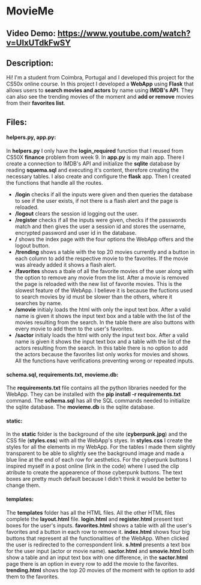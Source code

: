 # MovieMe
## Video Demo:  https://www.youtube.com/watch?v=UIxUTdkFwSY
## Description:
Hi!
I'm a student from Coimbra, Portugal and I developed this project for the CS50x online course.
In this project I developed a **WebApp** using **Flask** that allows users to **search movies and actors** by name using **IMDB's API**.
They can also see the trending movies of the moment and **add or remove** movies from their **favorites list**.

## Files:
#### helpers.py, app.py:
In **helpers.py** I only have the **login_required** function that I reused from CS50X **finance** problem from week 9.
In **app.py** is my main app. There I create a connection to IMDB's API and initialize the **sqlite** database by reading **squema.sql** and executing it's content, therefore creating the necessary tables.
I also create and configure the **flask** app.
Then I created the functions that handle all the routes.
  - **/login** checks if all the inputs were given and then queries the database to see if the user exists, if not there is a flash alert and the page is reloaded.
  - **/logout** clears the session id logging out the user.
  - **/register** checks if all the inputs were given, checks if the passwords match and then gives the user a session id and stores the username, encrypted password and user id in the database.
  - **/** shows the index page with the four options the WebApp offers and the logout button.
  - **/trending** shows a table with the top 20 movies currently and a button in each column to add the respective movie to the favorites. If the movie was already added it shows a flash alert.
  - **/favorites** shows a tbale of all the favorite movies of the user along with the option to remove any movie from the list. After a movie is removed the page is reloaded with the new list of favorite movies. This is the slowest feature of the WebApp. I believe it is because the fuctions used to search movies by id must be slower than the others, where it searches by name.
  - **/smovie** initialy loads the html with only the input text box. After a valid name is given it shows the input text box and a table with the list of the movies resulting from the search. In the table there are also buttons with every movie to add them to the user's favorites.
  - **/sactor** initialy loads the html with only the input text box. After a valid name is given it shows the input text box and a table with the list of the actors resulting from the search. In this table there is no option to add the actors because the favorites list only works for movies and shows.
All the functions have verifications preventing wrong or repeated inputs.
#### schema.sql, requirements.txt, movieme.db:
The **requirements.txt** file contains all the python libraries needed for the WebApp. They can be installed with the **pip install -r requirements.txt** command.
The **schema.sql** has all the SQL commands needed to initialize the sqlite database.
The **movieme.db** is the sqlite database.
#### static:
In the **static** folder is the background of the site (**cyberpunk.jpg**) and the CSS file (**styles.css**) with all the WebApp's styes.
In **styles.css** I create the styles for all the elements in my WebApp.
For the tables I made them slightly transparent to be able to slightly see the background image and made a blue line at the end of each row for aesthetics.
For the cyberpunk buttons I inspired myself in a post online (link in the code) where I used the clip atribute to create the appearence of those cyberpunk buttons.
The text boxes are pretty much default because I didn't think it would be better to change them.
#### templates:
The **templates** folder has all the HTML files.
All the other HTML files complete the **layout.html** file.
**login.html** and **register.html** present text boxes for the user's inputs.
**favorites.html** shows a table with all the user's favorites and a button in each row to remove it.
**index.html** shows four big buttons that represent all the functionalities of the WebApp. When clicked the user is redirected to the correspondent link.
**s.html** presents a text box for the user input (actor or movie name).
**sactor.html** and **smovie.html** both show a table and an input text box with one difference, in the **sactor.html** page there is an option in every row to add the movie to the favorites.
**trending.html** shows the top 20 movies of the moment with te option to add them to the favorites.
